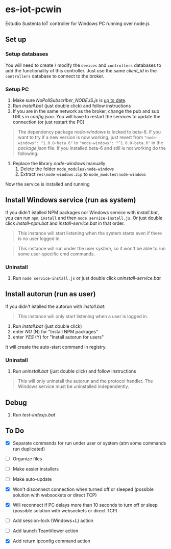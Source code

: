 # es-iot-pcwin

Estudio Sustenta IoT controller for Windows PC running over node.js

## Set up

### Setup databases

You will need to create / modify the `devices` and `controllers` databases to add the functionality of this controller.
Just use the same *client_id* in the `controllers` database to connect to the broker.

### Setup PC

1. Make sure *NoPollSubscriber_NODEJS.js* is [up to date](https://github.com/roy-mdr/es-web-notify/blob/main/client/NoPollSubscriber_NODEJS.js).
1. Run *install.bat* (just double click) and follow instructions
1. If you are in the same network as the broker, change the pub and sub URLs in *config.json*. You will have to restart the services to update the connection (or just restart the PC)

> The dependency package *node-windows* is locked to beta-6. If you want to try if a new version is now working, just revert from `"node-windows": "1.0.0-beta.6"` to `"node-windows": "^1.0.0-beta.6"` in the *package.json* file.
> If you installed beta-6 and still is not working do the following:

1. Replace the library *node-windows* manually
    1. Delete the folder `node_modules\node-windows`
    1. Extract `res\node-windows.zip` to `node_modules\node-windows`

Now the service is installed and running

## Install Windows service (run as system)

If you didn't istalled NPM packages nor Windows service with *install.bat*, you can run `npm install` and then `node service-install.js`. Or just double click *install-npm.bat* and *install-service.bat* in that order.

> This instance will start listening when the system starts even if there is no user logged in.

> This instance will run under the user *system*, so it won't be able to run some user-specific cmd commands.

### Uninstall

1. Run `node service-install.js` or just double click *uninstall-service.bat*

## Install autorun (run as user)

If you didn't istalled the autorun with *install.bat*:

> This instance will only start listening when a user is logged in.

1. Run *install.bat* (just double click)
1. enter *NO* (N) for "Install NPM packages"
1. enter *YES* (Y) for "Install autorun for users"

It will create the auto-start command in registry.

### Uninstall

1. Run *uninstall.bat* (just double click) and follow instructions

> This will only uninstall the autorun and the protocol handler. The Windows service must be uninstalled independently.

## Debug

1. Run *test-indexjs.bat*

## To Do

- [x] Separate commands for run under user or system (atm some commands run duplicated)
- [ ] Organize files
- [ ] Make easier installers
- [ ] Make auto-update
- [x] Won't disconnect connection when turned off or sleeped (possible solution with websockets or direct TCP)
- [x] Will reconnect if PC delays more than 10 seconds to turn off or sleep (possible solution with websockets or direct TCP)
- [ ] Add session-lock (Windows+L) action
- [ ] Add launch TeamViewer action
- [x] Add return ipconfig command action

